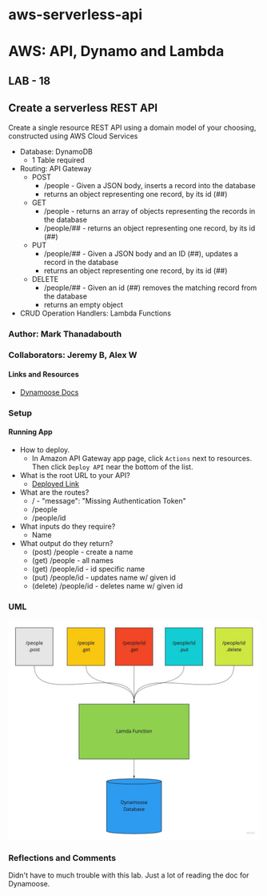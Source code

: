 # aws-serverless-api

# AWS: API, Dynamo and Lambda

## LAB - 18

## Create a serverless REST API

Create a single resource REST API using a domain model of your choosing, constructed using AWS Cloud Services

- Database: DynamoDB
  - 1 Table required
- Routing: API Gateway
  - POST
    - /people - Given a JSON body, inserts a record into the database
    - returns an object representing one record, by its id (##)
  - GET
    - /people - returns an array of objects representing the records in the database
    - /people/## - returns an object representing one record, by its id (##)
  - PUT
    - /people/## - Given a JSON body and an ID (##), updates a record in the database
    - returns an object representing one record, by its id (##)
  - DELETE
    - /people/## - Given an id (##) removes the matching record from the database
    - returns an empty object
- CRUD Operation Handlers: Lambda Functions

### Author: Mark Thanadabouth

### Collaborators: Jeremy B, Alex W

#### Links and Resources
* [Dynamoose Docs](https://dynamoosejs.com/guide/Model/#modelupdatekey-updateobj-settings-callback)

### Setup

#### Running App
- How to deploy.
  - In Amazon API Gateway app page, click `Actions` next to resources. Then click `Deploy API` near the bottom of the list.
- What is the root URL to your API?
  - [Deployed Link](https://dlm6j6ncwh.execute-api.us-east-2.amazonaws.com/Main)
- What are the routes?
  - / - "message": "Missing Authentication Token"
  - /people
  - /people/id
- What inputs do they require?
  - Name
- What output do they return?
  - (post) /people - create a name
  - (get) /people - all names
  - (get) /people/id - id specific name
  - (put) /people/id - updates name w/ given id
  - (delete) /people/id - deletes name w/ given id

### UML
<!-- > <img src="lab18UML.jpg" width="500"/> -->
![Lab18 UML](lab18UML.jpg)

### Reflections and Comments
Didn't have to much trouble with this lab. Just a lot of reading the doc for Dynamoose.
